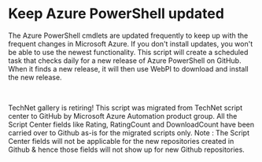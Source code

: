﻿Keep Azure PowerShell updated
=============================

            

The Azure PowerShell cmdlets are updated frequently to keep up with the frequent changes in Microsoft Azure. If you don't install updates, you won't be able to use the newest functionality. This script will create a scheduled task that checks daily
 for a new release of Azure PowerShell on GitHub. When it finds a new release, it will then use WebPI to download and install the new release.

 

        
    
TechNet gallery is retiring! This script was migrated from TechNet script center to GitHub by Microsoft Azure Automation product group. All the Script Center fields like Rating, RatingCount and DownloadCount have been carried over to Github as-is for the migrated scripts only. Note : The Script Center fields will not be applicable for the new repositories created in Github & hence those fields will not show up for new Github repositories.

